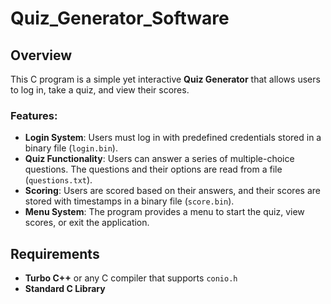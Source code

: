 # Quiz_Generator_Software


## Overview
This C program is a simple yet interactive **Quiz Generator** that allows users to log in, take a quiz, and view their scores.

### Features:
- **Login System**: Users must log in with predefined credentials stored in a binary file (`login.bin`).
- **Quiz Functionality**: Users can answer a series of multiple-choice questions. The questions and their options are read from a file (`questions.txt`).
- **Scoring**: Users are scored based on their answers, and their scores are stored with timestamps in a binary file (`score.bin`).
- **Menu System**: The program provides a menu to start the quiz, view scores, or exit the application.

## Requirements
- **Turbo C++** or any C compiler that supports `conio.h`
- **Standard C Library**
